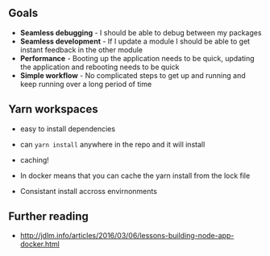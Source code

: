## Goals

* __Seamless debugging__ - I should be able to debug between my packages
* __Seamless development__ - If I update a module I should be able to get instant feedback in the other module
* __Performance__ - Booting up the application needs to be quick, updating the application and rebooting needs to be quick
* __Simple workflow__ - No complicated steps to get up and running and keep running over a long period of time


## Yarn workspaces

* easy to install dependencies
* can `yarn install` anywhere in the repo and it will install
* caching!

* In docker means that you can cache the yarn install from the lock file
* Consistant install accross envirnonments


## Further reading

* http://jdlm.info/articles/2016/03/06/lessons-building-node-app-docker.html